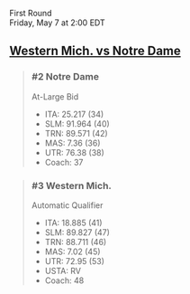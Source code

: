 First Round  
Friday, May 7 at 2:00 EDT
## [Western Mich. vs Notre Dame](https://www.ncaa.com/game/5833372) 

> ### #2 Notre Dame  
> At-Large Bid  
> - ITA: 25.217 (34)  
> - SLM: 91.964 (40)  
> - TRN: 89.571 (42)  
> - MAS: 7.36 (36)  
> - UTR: 76.38 (38)  
> - Coach: 37  

> ### #3 Western Mich.  
> Automatic Qualifier  
> - ITA: 18.885 (41)  
> - SLM: 89.827 (47)  
> - TRN: 88.711 (46)  
> - MAS: 7.02 (45)  
> - UTR: 72.95 (53)  
> - USTA: RV  
> - Coach: 48  